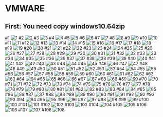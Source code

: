 VMWARE
====
First: You need copy windows10.64zip
---
#1
![1](vmware/1.png)
#2
![2](vmware/2.png)
#3
![3](VMWARE/3.PNG)
#4
![4](VMWARE/4.png)
#5
![5](vmware/5.png)
#6
![6](vmware/6.png)
#7
![7](VMWARE/7.PNG)
#8
![8](VMWARE/8.png)
#9
![9](vmware/9.png)
#10
![10](vmware/10.png)
#11
![11](VMWARE/11.PNG)
#12
![12](VMWARE/12.png)
#13
![13](vmware/13.png)
#14
![14](vmware/14.png)
#15
![15](VMWARE/15.PNG)
#16
![16](VMWARE/16.png)
#17
![17](vmware/17.png)
#18
![18](vmware/18.png)
#19
![19](VMWARE/19.PNG)
#20
![20](VMWARE/20.jpg)
#21
![21](vmware/21.png)
#22
![22](vmware/22.png)
#23
![23](VMWARE/23.PNG)
#24
![24](VMWARE/24.jpg)
#25
![25](vmware/25.jpg)
#26
![26](vmware/26.png)
#27
![27](VMWARE/27.PNG)
#28
![28](VMWARE/28.png)
#29
![29](vmware/29.png)
#30
![30](vmware/30.png)
#31
![31](VMWARE/31.PNG)
#32
![32](VMWARE/32.png)
#33
![33](vmware/33.png)
#34
![34](VMWARE/34.PNG)
#35
![35](VMWARE/35.jpg)
#36
![36](vmware/36.png)
#37
![37](vmware/37.png)
#38
![38](VMWARE/38.PNG)
#39
![39](VMWARE/39.jpg)
#40
![40](vmware/40.jpg)
#41
![41](vmware/41.png)
#42
![42](VMWARE/42.PNG)
#43
![43](VMWARE/43.png)
#44
![44](vmware/44.png)
#45
![45](vmware/45.png)
#46
![46](VMWARE/46.PNG)
#47
![47](VMWARE/47.png)
#48
![48](vmware/48.jpg)
#49
![49](vmware/49.jpg)
#50
![50](VMWARE/50.PNG)
#51
![51](VMWARE/51.png)
#52
![52](VMWARE/52.png)
#53
![53](vmware/53.png)
#54
![54](VMWARE/54.jpg)
#55
![55](VMWARE/55.png)
#56
![56](VMWARE/56.png)
#57
![57](vmware/57.png)
#58
![58](vmware/58.png)
#59
![59](VMWARE/59.PNG)
#60
![60](VMWARE/60.jpg)
#61
![61](vmware/61.png)
#62
![62](VMWARE/62.jpg)
#63
![63](VMWARE/63.png)
#64
![64](vmware/64.jpg)
#65
![65](vmware/65.jpg)
#66
![66](VMWARE/66.PNG)
#67
![67](VMWARE/67.jpg)
#68
![68](vmware/68.png)
#69
![69](vmware/69.png)
#70
![70](VMWARE/70.PNG)
#71
![71](VMWARE/71.png)
#72
![72](vmware/72.png)
#73
![73](vmware/73.png)
#74
![74](VMWARE/74.PNG)
#75
![75](VMWARE/75.jpg)
#76
![76](vmware/76.png)
#77
![77](vmware/77.jpg)
#78
![78](VMWARE/78.PNG)
#79
![79](VMWARE/79.jpg)
#80
![80](vmware/80.jpg)
#81
![81](vmware/81.png)
#82
![82](VMWARE/82.jpG)
#83
![83](VMWARE/83.png)
#84
![84](vmware/84.png)
#85
![85](vmware/85.png)
#86
![86](VMWARE/86.jpg)
#87
![87](VMWARE/87.jpg)
#88
![88](vmware/88.jpg)
#89
![89](vmware/89.jpg)
#90
![90](VMWARE/90.png)
#91
![91](VMWARE/91.png)
#92
![92](vmware/92.png)
#93
![93](vmware/93.png)
#94
![94](VMWARE/94.PNG)
#95
![95](VMWARE/95.png)
#96
![96](vmware/96.png)
#97
![97](vmware/97.png)
#98
![98](VMWARE/98.PNG)
#99
![99](VMWARE/99.png)
#100
![100](vmware/100.png)
#101
![101](vmware/101.png)
#102
![102](VMWARE/102.PNG)
#103
![103](VMWARE/103.png)
#104
![104](vmware/104.png)
#105
![105](vmware/105.png)
#106
![106](VMWARE/106.PNG)
#107
![107](VMWARE/107.png)
#108
![108](VMWARE/108.png)